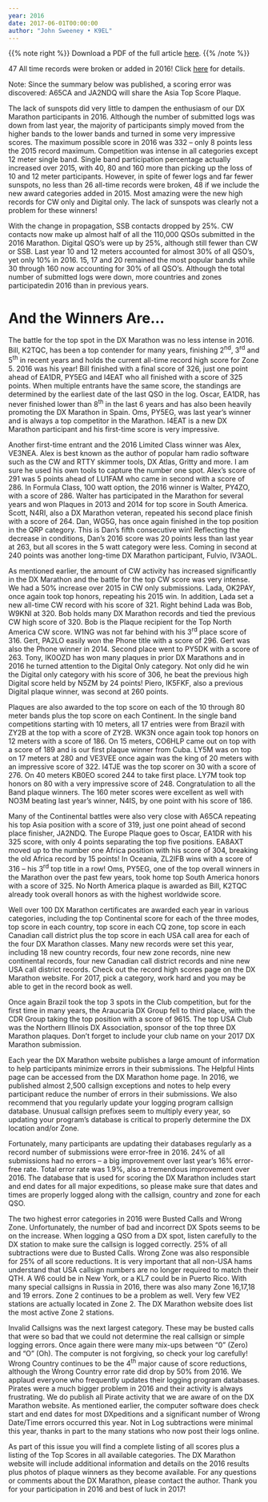 ```yaml
---
year: 2016
date: 2017-06-01T00:00:00
author: "John Sweeney • K9EL"
---
```


{{% note right %}}
Download a PDF of the full article [here](./2017%20DX%20Marathon%20Results.pdf).
{{% /note %}}

47 All time records were broken or added in 2016! Click [here](records) for details.

Note:
Since the summary below was published, a scoring error was discovered:
A65CA and JA2NDQ will share the Asia Top Score Plaque.

The lack of sunspots did very little to dampen the enthusiasm of our DX
Marathon participants in 2016. Although the number of submitted logs
was down from last year, the majority of participants simply moved from
the higher bands to the lower bands and turned in some very impressive
scores. The maximum possible score in 2016 was 332 – only 8 points less
the 2015 record maximum. Competition was intense in all categories
except 12 meter single band. Single band participation percentage
actually increased over 2015, with 40, 80 and 160 more than picking up
the loss of 10 and 12 meter participants. However, in spite of fewer
logs and far fewer sunspots, no less than 26 all-time records were
broken, 48 if we include the new award categories added in 2015. Most
amazing were the new high records for CW only and Digital only. The
lack of sunspots was clearly not a problem for these winners!

With the change in propagation, SSB contacts dropped by 25%. CW contacts now
make up almost half of all the 110,000 QSOs submitted in the 2016
Marathon. Digital QSO’s were up by 25%, although still fewer than CW or
SSB. Last year 10 and 12 meters accounted for almost 30% of all QSO’s,
yet only 10% in 2016. 15, 17 and 20 remained the most popular bands
while 30 through 160 now accounting for 30% of all QSO’s. Although the
total number of submitted logs were down, more countries and zones
participatedin 2016 than in previous years.

# And the Winners Are…

The battle for the top spot in the DX Marathon was no less intense in 2016.
Bill, K2TQC, has been a top contender for many years, finishing 2<sup>nd</sup>,
3<sup>rd</sup> and 5<sup>th</sup> in recent years and holds the current
all-time record high score for Zone 5. 2016 was his year! Bill
finished with a final score of 326, just one point ahead of EA1DR, PY5EG
and I4EAT who all finished with a score of 325 points. When multiple
entrants have the same score, the standings are determined by the
earliest date of the last QSO in the log. Oscar, EA1DR, has never
finished lower than 8<sup>th</sup> in the last 6 years and has also been
heavily promoting the DX Marathon in Spain. Oms, PY5EG, was last
year’s winner and is always a top competitor in the Marathon. I4EAT is
a new DX Marathon participant and his first-time score is very
impressive.

Another first-time entrant and the 2016 Limited Class winner was Alex, VE3NEA.
Alex is best known as the author of popular ham radio software such as
the CW and RTTY skimmer tools, DX Atlas, Gritty and more. I am sure he
used his own tools to capture the number one spot. Alex’s score of 291
was 5 points ahead of LU1FAM who came in second with a score of 286. In
Formula Class, 100 watt option, the 2016 winner is Walter, PY4ZO, with a
score of 286. Walter has participated in the Marathon for several years
and won Plaques in 2013 and 2014 for top score in South America. Scott,
N4RI, also a DX Marathon veteran, repeated his second place finish with
a score of 264. Dan, WG5G, has once again finished in the top position
in the QRP category. This is Dan’s fifth consecutive win! Reflecting
the decrease in conditions, Dan’s 2016 score was 20 points less than
last year at 263, but all scores in the 5 watt category were less.
Coming in second at 240 points was another long-time DX Marathon
participant, Fulvio, IV3AOL.

As mentioned earlier, the amount of CW activity has
increased significantly in the DX Marathon and the battle for the top CW
score was very intense. We had a 50% increase over 2015 in CW only
submissions. Lada, OK2PAY, once again took top honors, repeating his
2015 win. In addition, Lada set a new all-time CW record with his
score of 321. Right behind Lada was Bob, W9KNI at 320. Bob holds
many DX Marathon records and tied the previous CW high score of 320.
Bob is the Plaque recipient for the Top North America CW score. W1NG
was not far behind with his 3<sup>rd</sup> place score of 316. Gert,
PA2LO easily won the Phone title with a score of 296. Gert was also the
Phone winner in 2014. Second place went to PY5DK with a score of 263.
Tony, IK0OZD has won many plaques in prior DX Marathons and in 2016 he
turned attention to the Digital Only category. Not only did he win the
Digital only category with his score of 306, he beat the previous high
Digital score held by N5ZM by 24 points! Piero, IK5FKF, also a previous
Digital plaque winner, was second at 260 points.

Plaques are also awarded to the top score on each of the 10 through 80 meter
bands plus the top score on each Continent. In the single band
competitions starting with 10 meters, all 17 entries were from Brazil
with ZY2B at the top with a score of ZY2B. WK3N once again took top
honors on 12 meters with a score of 186. On 15 meters, CO6HLP came out
on top with a score of 189 and is our first plaque winner from Cuba.
LY5M was on top on 17 meters at 280 and VE3VEE once again was the king
of 20 meters with an impressive score of 322. I4TJE was the top scorer
on 30 with a score of 276. On 40 meters KB0EO scored 244 to take first
place. LY7M took top honors on 80 with a very impressive score of 248.
Congratulation to all the Band plaque winners. The 160 meter scores
were excellent as well with NO3M beating last year’s winner, N4IS, by
one point with his score of 186.

Many of the Continental battles were also very close with A65CA repeating his
top Asia position with a score of 319, just one point ahead of second
place finisher, JA2NDQ. The Europe Plaque goes to Oscar, EA1DR with his
325 score, with only 4 points separating the top five positions. EA8AXT
moved up to the number one Africa position with his score of 304,
breaking the old Africa record by 15 points! In Oceania, ZL2IFB wins
with a score of 316 – his 3<sup>rd</sup> top title in a row! Oms,
PY5EG, one of the top overall winners in the Marathon over the past few
years, took home top South America honors with a score of 325. No North
America plaque is awarded as Bill, K2TQC already took overall honors as
with the highest worldwide score.

Well over 100 DX Marathon certificates are awarded each year in various
categories, including the top Continental score for each of the three
modes, top score in each country, top score in each CQ zone, top score
in each Canadian call district plus the top score in each USA call area
for each of the four DX Marathon classes. Many new records were set
this year, including 18 new country records, four new zone records, nine
new continental records, four new Canadian call district records and
nine new USA call district records. Check out the record high scores
page on the DX Marathon website. For 2017, pick a category, work hard
and you may be able to get in the record book as well.

Once again Brazil took the top 3 spots in the Club competition, but for the
first time in many years, the Araucaria DX Group fell to third place,
with the CDR Group taking the top position with a score of 9615. The
top USA Club was the Northern Illinois DX Association, sponsor of the
top three DX Marathon plaques. Don’t forget to include your club name on
your 2017 DX Marathon submission.

Each year the DX Marathon website publishes a large amount of information to
help participants minimize errors in their submissions. The Helpful
Hints page can be accessed from the DX Marathon home page. In 2016, we
published almost 2,500 callsign exceptions and notes to help every
participant reduce the number of errors in their submissions. We also
recommend that you regularly update your logging program callsign
database. Unusual callsign prefixes seem to multiply every year, so
updating your program’s database is critical to properly determine the
DX location and/or Zone.

Fortunately, many participants are updating their databases regularly as
a record number of submissions were error-free in 2016. 24% of all
submissions had no errors – a big improvement over last year’s 16%
error-free rate. Total error rate was 1.9%, also a tremendous
improvement over 2016. The database that is used for scoring the DX
Marathon includes start and end dates for all major expeditions, so
please make sure that dates and times are properly logged along with the
callsign, country and zone for each QSO.

The two highest error categories in 2016 were Busted Calls and Wrong Zone.
Unfortunately, the number of bad and incorrect DX Spots seems to be on
the increase. When logging a QSO from a DX spot, listen carefully to
the DX station to make sure the callsign is logged correctly. 25% of
all subtractions were due to Busted Calls. Wrong Zone was also
responsible for 25% of all score reductions. It is very important that
all non-USA hams understand that USA callsign numbers are no longer
required to match their QTH. A W6 could be in New York, or a KL7 could
be in Puerto Rico. With many special callsigns in Russia in 2016, there
was also many Zone 16,17,18 and 19 errors. Zone 2 continues to be a
problem as well. Very few VE2 stations are actually located in Zone 2.
The DX Marathon website does list the most active Zone 2 stations.

Invalid Callsigns was the next largest category. These may be busted calls that
were so bad that we could not determine the real callsign or simple
logging errors. Once again there were many mix-ups between “0” (Zero)
and “O” (Oh). The computer is not forgiving, so check your log
carefully! Wrong Country continues to be the 4<sup>th</sup> major cause
of score reductions, although the Wrong Country error rate did drop by
50% from 2016. We applaud everyone who frequently updates their
logging program databases. Pirates were a much bigger problem in 2016
and their activity is always frustrating. We do publish all Pirate
activity that we are aware of on the DX Marathon website. As mentioned
earlier, the computer software does check start and end dates for most
DXpeditions and a significant number of Wrong Date/Time errors occurred
this year. Not in Log subtractions were minimal this year, thanks in
part to the many stations who now post their logs online.

As part of this issue you will find a complete listing of all scores plus a
listing of the Top Scores in all available categories. The DX Marathon
website will include additional information and details on the 2016
results plus photos of plaque winners as they become available. For any
questions or comments about the DX Marathon, please contact the author.
Thank you for your participation in 2016 and best of luck in 2017!
